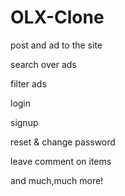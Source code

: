 # OLX-Clone

post and ad to the site

search over ads

filter ads

login

signup

reset & change password

leave comment on items

and much,much more!
